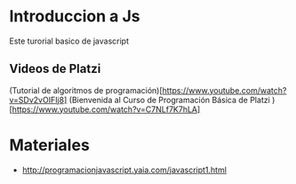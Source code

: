 # Introduccion a Js
Este turorial basico de javascript

## Videos de Platzi
(Tutorial de algoritmos de programación)[https://www.youtube.com/watch?v=SDv2vOIFIj8]
(Bienvenida al Curso de Programación Básica de Platzi
)[https://www.youtube.com/watch?v=C7NLf7K7hLA]



# Materiales
* http://programacionjavascript.yaia.com/javascript1.html
